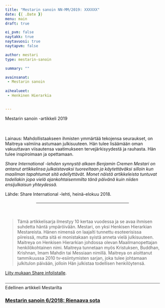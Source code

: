 ```yaml
---
title: "Mestarin sanoin NN-MM/2019: XXXXXX"
date: {{ .Date }}
menu: main
draft: true

ei_pvm: false
naytakk: true
naytavuosi: true
naytapvm: false

author: mestari
type: mestarin-sanoin

summary: ""

avainsanat:
 - Mestarin sanoin
 
aihealueet:
 - Henkinen Hierarkia
 

---
```

Mestarin sanoin -artikkeli 2019
<p></div><br clear='all' /><br />
Lainaus: Mahdollistaakseen ihmisten ymmärtää tekojensa seuraukset, on Maitreya valmiina astumaan julkisuuteen. Hän tulee lisäämään oman vakuuttavan viisautensa vaatimukseen tervejärkisyydestä ja rauhasta. Hän tulee inspiroimaan ja opettamaan.</p>
<!-- more -->


<div class='masterarticle'>


<p><em>Share International -lehden synnystä alkaen Benjamin Cremen Mestari on antanut artikkelinsa julkaistavaksi tuoreeltaan ja käytettäväksi silloin kun maailman tapahtumat sitä edellyttävät. Monet näistä artikkeleista tuntuvat todellakin jopa vielä ajankohtaisemmilta tänä päivänä kuin niiden ensijulkaisun yhteydessä.</em></p>
<p class='mastersource'>Lähde: Share International -lehti, heinä-elokuu 2018.</p>
<hr style="margin: 20px 20%;" />
<p><br />
<blockquote>Tämä artikkelisarja ilmestyy 10 kertaa vuodessa ja se avaa ihmisen suhdetta häntä ympäröivään. Mestari, on yksi Henkisen Hierarkian Mestareista. Hänen nimensä on laajalti tunnettu esoteerisissa piireissä, mutta sitä ei monistakaan syistä anneta vielä julkisuuteen. Maitreya on Henkisen Hierarkian johdossa olevan Maailmanopettajan henkilökohtainen nimi. Maitreya tunnetaan myös Kristuksen, Buddhan, Krishnan, Imam Mahdin tai Messiaan nimillä. Maitreya on aloittanut tammikuussa 2010 tv-esiintymisten sarjan, joka tulee johtamaan julkitulon päivään, jolloin Hän julkistaa todellisen henkilöytensä.</blockquote></p>
<p><a title="Liity mukaan" href="//xit.fi/sharelistalle" target="_blank" rel="noopener nofollow">Liity mukaan Share infolistalle</a>.
<p style="margin-top: 25px; padding-top: 5px; border-top: 1px solid #555555;">Edellinen artikkeli Mestarilta</p>
<h3><a title="Mestarin sanoin 6/2018: Rienaava sota" href="https://www.share.fi/mestarin-sanoin/6_2018-rienaava-sota">Mestarin sanoin 6/2018: Rienaava sota<br />
</a></h3>

</div> <!-- ends class masterarticle -->
